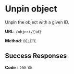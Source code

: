 # Unpin object
Unpin the object with a given ID.

**URL**: `/object/{id}`

**Method**: `DELETE`

## Success Responses

**Code** : `200 OK`